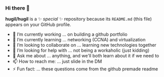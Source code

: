 ### Hi there 👋

**hugil/hugil** is a ✨ _special_ ✨ repository because its `README.md` (this file) appears on your GitHub profile.

- 🔭 I’m currently working ... on building a github portfolio
- 🌱 I’m currently learning ... networking (CCNA) and virtualization
- 👯 I’m looking to collaborate on ... learning new technologies together
- 🤔 I’m looking for help with ... not being a workaholic (just kidding)
- 💬 Ask me about ... anything, and we'll both learn about it if we need to
- 📫 How to reach me: ... just slide in the DM
- ⚡ Fun fact: ... these questions come from the github premade readme

